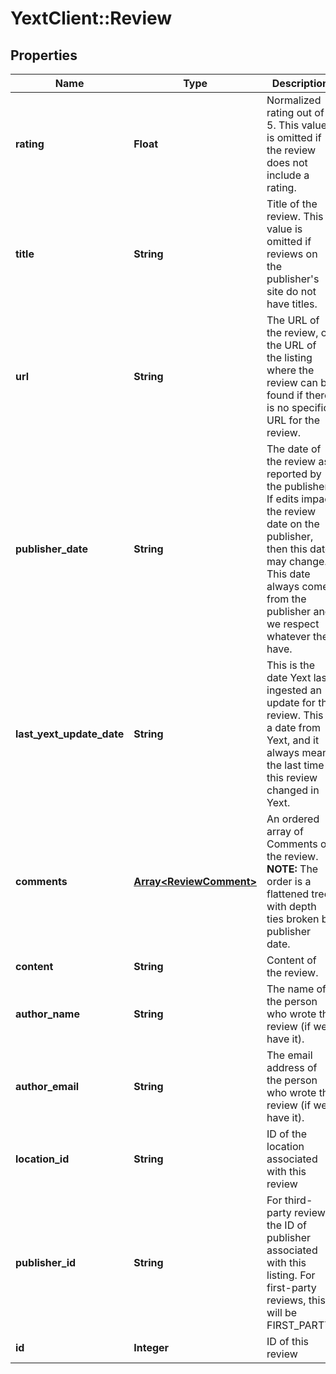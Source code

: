 # YextClient::Review

## Properties
Name | Type | Description | Notes
------------ | ------------- | ------------- | -------------
**rating** | **Float** | Normalized rating out of 5. This value is omitted if the review does not include a rating.  | [optional] 
**title** | **String** | Title of the review. This value is omitted if reviews on the publisher&#39;s site do not have titles.  | [optional] 
**url** | **String** | The URL of the review, or the URL of the listing where the review can be found if there is no specific URL for the review. | [optional] 
**publisher_date** | **String** | The date of the review as reported by the publisher.  If edits impact the review date on the publisher, then this date may change.  This date always comes from the publisher and we respect whatever they have. | [optional] 
**last_yext_update_date** | **String** | This is the date Yext last ingested an update for the review.  This is a date from Yext, and it always means the last time this review changed in Yext. | [optional] 
**comments** | [**Array&lt;ReviewComment&gt;**](ReviewComment.md) | An ordered array of Comments on the review.  **NOTE:** The order is a flattened tree with depth ties broken by publisher date.  | [optional] 
**content** | **String** | Content of the review.  | [optional] 
**author_name** | **String** | The name of the person who wrote the review (if we have it). | [optional] 
**author_email** | **String** | The email address of the person who wrote the review (if we have it). | [optional] 
**location_id** | **String** | ID of the location associated with this review | [optional] 
**publisher_id** | **String** | For third-party reviews, the ID of publisher associated with this listing. For first-party reviews, this will be FIRST_PARTY.  | [optional] 
**id** | **Integer** | ID of this review | [optional] 


